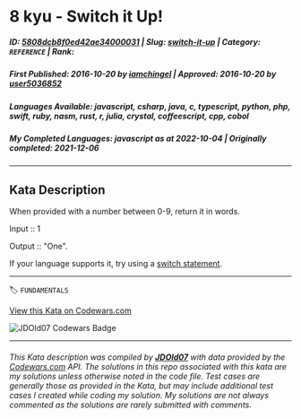 # 8 kyu - Switch it Up!

##### **ID**: [5808dcb8f0ed42ae34000031](https://www.codewars.com/kata/5808dcb8f0ed42ae34000031) | **Slug**: [switch-it-up](https://www.codewars.com/kata/5808dcb8f0ed42ae34000031) | **Category**: `REFERENCE` | **Rank**: <span style="color:white">8 kyu</span>

##### **First Published**: 2016-10-20 ***by*** [iamchingel](https://www.codewars.com/users/iamchingel) | **Approved**: 2016-10-20 ***by*** [user5036852](https://www.codewars.com/users/user5036852)

##### **Languages Available**: javascript, csharp, java, c, typescript, python, php, swift, ruby, nasm, rust, r, julia, crystal, coffeescript, cpp, cobol

##### **My Completed Languages**: javascript ***as at*** 2022-10-04 | **Originally completed**: 2021-12-06

---

## Kata Description


When provided with a number between 0-9, return it in words.



Input :: 1



Output :: "One".



If your language supports it, try using a <a href="https://en.wikipedia.org/wiki/Switch_statement">switch statement</a>.

---


🏷 `FUNDAMENTALS`


[View this Kata on Codewars.com](https://www.codewars.com/kata/5808dcb8f0ed42ae34000031)

![](https://www.codewars.com/users/jdold07/badges/large "JDOld07 Codewars Badge")

---

###### *This Kata description was compiled by [**JDOld07**](https://tpstech.dev) with data provided by the [Codewars.com](https://www.codewars.com) API.  The solutions in this repo associated with this kata are my solutions unless otherwise noted in the code file.  Test cases are generally those as provided in the Kata, but may include additional test cases I created while coding my solution.  My solutions are not always commented as the solutions are rarely submitted with comments.*
